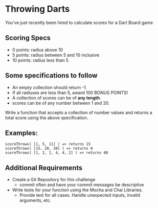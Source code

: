 # Throwing Darts
You've just recently been hired to calculate scores for a Dart Board game

## Scoring Specs
- 0 points: radius above 10
- 5 points: radius between 5 and 10 inclusive
- 10 points: radius less than 5

## Some specifications to follow
- An empty collection should return -1.
- If all radiuses are less than 5, award 100 BONUS POINTS!
- A collection of scores can be of **any length**.
- scores can be of any number between 1 and 20.

Write a function that accepts a collection of number values and returns a total score using the above specification.

## Examples:

    scoreThrows( [1, 5, 11] ) => returns 15
    scoreThrows( [15, 20, 30] ) => returns 0
    scoreThrows( [1, 2, 1, 4, 4, 2] ) => returns 60

## Additional Requirements
- Create a Git Repository for this challenge
  - commit often and have your commit messages be descriptive
- Write tests for your function using the Mocha and Chai Libraries.
  - Provide test for all cases. Handle unexpected inputs, invalid arguments, etc.
